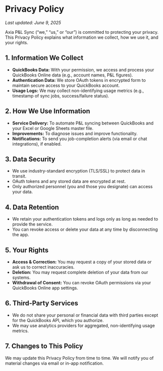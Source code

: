 # Privacy Policy

_Last updated: June 9, 2025_

Axia P&L Sync (“we,” “us,” or “our”) is committed to protecting your privacy. This Privacy Policy explains what information we collect, how we use it, and your rights.

## 1. Information We Collect  
- **QuickBooks Data:** With your permission, we access and process your QuickBooks Online data (e.g., account names, P&L figures).  
- **Authentication Data:** We store OAuth tokens in encrypted form to maintain secure access to your QuickBooks account.  
- **Usage Logs:** We may collect non-identifying usage metrics (e.g., timestamp of sync jobs, success/failure status).

## 2. How We Use Information  
- **Service Delivery:** To automate P&L syncing between QuickBooks and your Excel or Google Sheets master file.  
- **Improvements:** To diagnose issues and improve functionality.  
- **Notifications:** To send you job-completion alerts (via email or chat integrations), if enabled.

## 3. Data Security  
- We use industry-standard encryption (TLS/SSL) to protect data in transit.  
- OAuth tokens and any stored data are encrypted at rest.  
- Only authorized personnel (you and those you designate) can access your data.

## 4. Data Retention  
- We retain your authentication tokens and logs only as long as needed to provide the service.  
- You can revoke access or delete your data at any time by disconnecting the app.

## 5. Your Rights  
- **Access & Correction:** You may request a copy of your stored data or ask us to correct inaccuracies.  
- **Deletion:** You may request complete deletion of your data from our systems.  
- **Withdrawal of Consent:** You can revoke OAuth permissions via your QuickBooks Online app settings.

## 6. Third-Party Services  
- We do not share your personal or financial data with third parties except for the QuickBooks API, which you authorize.  
- We may use analytics providers for aggregated, non-identifying usage metrics.

## 7. Changes to This Policy  
We may update this Privacy Policy from time to time. We will notify you of material changes via email or in-app notification.
